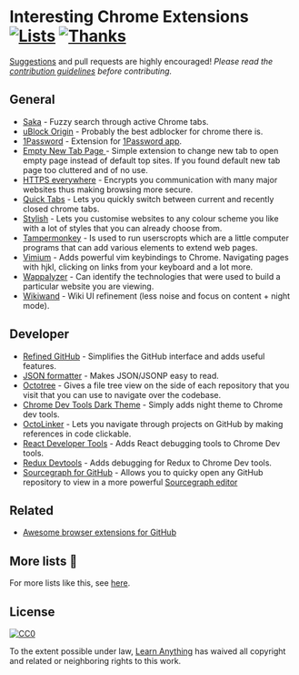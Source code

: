 # Interesting Chrome Extensions [![Lists](https://img.shields.io/badge/More%20Lists-🔖-blue.svg)](https://github.com/learn-anything/learn-anything/wiki/Curated-Lists) [![Thanks](https://img.shields.io/badge/Say%20Thanks-💗-ff69b4.svg)](https://www.patreon.com/learnanything)
[Suggestions](../../issues/) and pull requests are highly encouraged! *Please read the [contribution guidelines](contributing.md) before contributing.*

## General
- [Saka](https://saka.io/) - Fuzzy search through active Chrome tabs.
- [uBlock Origin](https://chrome.google.com/webstore/detail/ublock-origin/cjpalhdlnbpafiamejdnhcphjbkeiagm) - Probably the best adblocker for chrome there is.
- [1Password](https://agilebits.com/onepassword/extensions) - Extension for [1Password app](https://1password.com/).
- [Empty New Tab Page ](https://chrome.google.com/webstore/detail/empty-new-tab-page/dpjamkmjmigaoobjbekmfgabipmfilij) - Simple extension to change new tab to open empty page instead of default top sites. If you found default new tab page too cluttered and of no use.
- [HTTPS everywhere](https://www.eff.org/https-everywhere) - Encrypts you communication with many major websites thus making browsing more secure.
- [Quick Tabs](https://chrome.google.com/webstore/detail/quick-tabs/jnjfeinjfmenlddahdjdmgpbokiacbbb) - Lets you quickly switch between current and recently closed chrome tabs.
- [Stylish](https://userstyles.org/) - Lets you customise websites to any colour scheme you like with a lot of styles that you can already choose from.
- [Tampermonkey](https://chrome.google.com/webstore/detail/tampermonkey/dhdgffkkebhmkfjojejmpbldmpobfkfo) - Is used to run userscropts which are a little computer programs that can add various elements to extend web pages.
- [Vimium](https://chrome.google.com/webstore/detail/vimium/dbepggeogbaibhgnhhndojpepiihcmeb) - Adds powerful vim keybindings to Chrome. Navigating pages with hjkl, clicking on links from your keyboard and a lot more.
- [Wappalyzer](https://wappalyzer.com/) - Can identify the technologies that were used to build a particular website you are viewing.
- [Wikiwand](https://www.wikiwand.com/) - Wiki UI refinement (less noise and focus on content + night mode).

## Developer
- [Refined GitHub](https://github.com/sindresorhus/refined-github) - Simplifies the GitHub interface and adds useful features.
- [JSON formatter](https://github.com/callumlocke/json-formatter) - Makes JSON/JSONP easy to read.
- [Octotree](https://github.com/buunguyen/octotree) - Gives a file tree view on the side of each repository that you visit that you can use to navigate over the codebase.
- [Chrome Dev Tools Dark Theme](https://github.com/mauricecruz/chrome-devtools-zerodarkmatrix-theme) - Simply adds night theme to Chrome dev tools.
- [OctoLinker](https://octolinker.github.io/) - Lets you navigate through projects on GitHub by making references in code clickable.
- [React Developer Tools](https://chrome.google.com/webstore/detail/react-developer-tools/fmkadmapgofadopljbjfkapdkoienihi) - Adds React debugging tools to Chrome Dev tools.
- [Redux Devtools](https://github.com/zalmoxisus/redux-devtools-extension) - Adds debugging for Redux to Chrome Dev tools.
- [Sourcegraph for GitHub](https://chrome.google.com/webstore/detail/sourcegraph-for-github/dgjhfomjieaadpoljlnidmbgkdffpack) - Allows you to quicky open any GitHub repository to view in a more powerful [Sourcegraph editor](https://about.sourcegraph.com/)

## Related
- [Awesome browser extensions for GitHub](https://github.com/stefanbuck/awesome-browser-extensions-for-github)

## More lists 📝
For more lists like this, see [here](https://github.com/learn-anything/learn-anything/wiki/Curated-Lists).

## License
[![CC0](http://mirrors.creativecommons.org/presskit/buttons/88x31/svg/cc-zero.svg)](https://creativecommons.org/publicdomain/zero/1.0/)

To the extent possible under law, [Learn Anything](https://learn-anything.xyz) has waived all copyright and related or neighboring rights to this work.